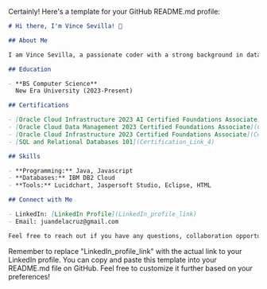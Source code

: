 Certainly! Here's a template for your GitHub README.md profile:

```markdown
# Hi there, I'm Vince Sevilla! 👋

## About Me

I am Vince Sevilla, a passionate coder with a strong background in database management. I enjoy tackling complex problems and crafting elegant solutions. My tech journey began with the BS Computer Science program, and since then, I've been on a continuous learning and coding adventure.

## Education

- **BS Computer Science**
  New Era University (2023-Present)

## Certifications

- [Oracle Cloud Infrastructure 2023 AI Certified Foundations Associate][Certification_Link_1](https://courses.cognitiveclass.ai/certificates/b7beb3cb00c8439a969962875f23008c)
- [Oracle Cloud Data Management 2023 Certified Foundations Associate](Certification_Link_2)
- [Oracle Cloud Infrastructure 2023 Certified Foundations Associate](Certification_Link_3)
- [SQL and Relational Databases 101](Certification_Link_4)

## Skills

- **Programming:** Java, Javascript
- **Databases:** IBM DB2 Cloud
- **Tools:** Lucidchart, Jaspersoft Studio, Eclipse, HTML

## Connect with Me

- LinkedIn: [LinkedIn Profile](LinkedIn_profile_link)
- Email: juandelacruz@gmail.com

Feel free to reach out if you have any questions, collaboration opportunities, or just want to connect! 😊
```

Remember to replace "LinkedIn_profile_link" with the actual link to your LinkedIn profile. You can copy and paste this template into your README.md file on GitHub. Feel free to customize it further based on your preferences!
